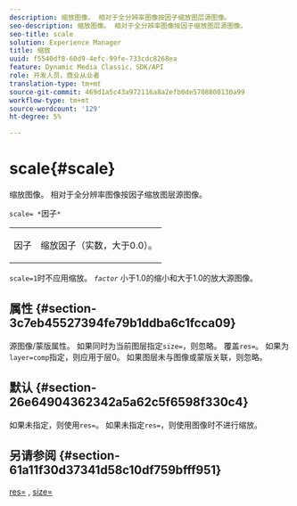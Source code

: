 ```yaml
---
description: 缩放图像。 相对于全分辨率图像按因子缩放图层源图像。
seo-description: 缩放图像。 相对于全分辨率图像按因子缩放图层源图像。
seo-title: scale
solution: Experience Manager
title: 缩放
uuid: f5540df8-60d9-4efc-99fe-733cdc8268ea
feature: Dynamic Media Classic，SDK/API
role: 开发人员，商业从业者
translation-type: tm+mt
source-git-commit: 469d1a5c43a972116a8a2efb0de5708800130a99
workflow-type: tm+mt
source-wordcount: '129'
ht-degree: 5%

---
```



# scale{#scale}

缩放图像。 相对于全分辨率图像按因子缩放图层源图像。

`scale= *`因子`*`

<table id="simpletable_AC596A87494A4213A7D1C76612E8F2FD"> 
 <tr class="strow"> 
  <td class="stentry"> <p><span class="varname"> 因子</span> </p> </td> 
  <td class="stentry"> <p>缩放因子（实数，大于0.0）。 </p></td> 
 </tr> 
</table>

`scale=1`时不应用缩放。 *`factor`* 小于1.0的缩小和大于1.0的放大源图像。

## 属性 {#section-3c7eb45527394fe79b1ddba6c1fcca09}

源图像/蒙版属性。 如果同时为当前图层指定`size=`，则忽略。 覆盖`res=`。 如果为`layer=comp`指定，则应用于层0。 如果图层未与图像或蒙版关联，则忽略。

## 默认 {#section-26e64904362342a5a62c5f6598f330c4}

如果未指定，则使用`res=`。 如果未指定`res=`，则使用图像时不进行缩放。

## 另请参阅 {#section-61a11f30d37341d58c10df759bfff951}

[res=](../../../../../is-api/http-ref/image-serving-api-ref/c-http-protocol-reference/c-command-reference/r-res.md#reference-3d6fe416801148dea0f786f2b5169e55) , [size=](../../../../../is-api/http-ref/image-serving-api-ref/c-http-protocol-reference/c-data-types/r-size.md#reference-04d383f32c7b4003bed9978cb854747b)
